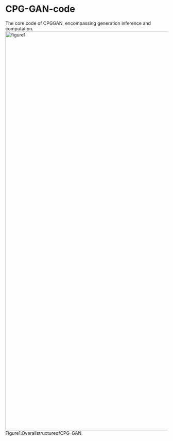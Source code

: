 # CPG-GAN-code
The core code of CPGGAN, encompassing generation inference and computation.
<img width="2308" height="1242" alt="figure1" src="https://github.com/user-attachments/assets/3187b0e1-8ef3-4bc8-b49e-33704fc57501" />
Figure1.OverallstructureofCPG-GAN.
